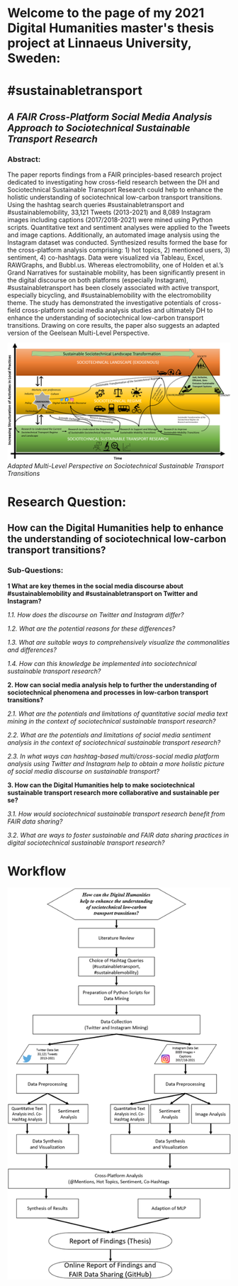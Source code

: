# Welcome to the page of my 2021 Digital Humanities master's thesis project at Linnaeus University, Sweden:

# #sustainabletransport
## _A FAIR Cross-Platform Social Media Analysis Approach to Sociotechnical Sustainable Transport Research_




### Abstract:

The paper reports findings from a FAIR principles-based research project dedicated to investigating 
how cross-field research between the DH and Sociotechnical Sustainable Transport Research could help 
to enhance the holistic understanding of sociotechnical low-carbon transport transitions. 
Using the hashtag search queries #sustainabletransport and #sustainablemobility, 33,121 Tweets (2013-2021) 
and 8,089 Instagram images including captions (2017/2018-2021) were mined using Python scripts. 
Quantitative text and sentiment analyses were applied to the Tweets and image captions. 
Additionally, an automated image analysis using the Instagram dataset was conducted. 
Synthesized results formed the base for the cross-platform analysis comprising: 1) hot topics, 
2) mentioned users, 3) sentiment, 4) co-hashtags. Data were visualized via Tableau, Excel, RAWGraphs, and Bubbl.us. 
Whereas electromobility, one of Holden et al.’s Grand Narratives for sustainable mobility, has been 
significantly present in the digital discourse on both platforms (especially Instagram), #sustainabletransport 
has been closely associated with active transport, especially bicycling, and #sustainablemobility with 
the electromobility theme. The study has demonstrated the investigative potentials of cross-field 
cross-platform social media analysis studies and ultimately DH to enhance the understanding of 
sociotechnical low-carbon transport transitions. Drawing on core results, the paper also suggests 
an adapted version of the Geelsean Multi-Level Perspective.  

![Image](https://github.com/michaelstiebe/-fairsustainabletransport/blob/main/2021-05-28_02h25_08.png?raw=true)
_Adapted Multi-Level Perspective on Sociotechnical Sustainable Transport Transitions_

# Research Question: 
## How can the Digital Humanities help to enhance the understanding of sociotechnical low-carbon transport transitions?
### Sub-Questions:
**1	What are key themes in the social media discourse about #sustainablemobility and #sustainabletransport on Twitter and Instagram?**

_1.1.  How does the discourse on Twitter and Instagram differ?_

_1.2.  What are the potential reasons for these differences?_

_1.3.  What are suitable ways to comprehensively visualize the commonalities and differences?_

_1.4.  How can this knowledge be implemented into sociotechnical sustainable transport research?_


**2.	How can social media analysis help to further the understanding of sociotechnical phenomena and processes in low-carbon transport transitions?**

_2.1. What are the potentials and limitations of quantitative social media text mining in the context of sociotechnical sustainable transport research?_

_2.2. What are the potentials and limitations of social media sentiment analysis in the context of sociotechnical sustainable transport research?_

_2.3. In what ways can hashtag-based multi/cross-social media platform analysis using Twitter and Instagram help to obtain a more holistic picture of social media discourse on sustainable transport?_

**3.	How can the Digital Humanities help to make sociotechnical sustainable transport research more collaborative and sustainable per se?**

_3.1. How would sociotechnical sustainable transport research benefit from FAIR data sharing?_

_3.2. What are ways to foster sustainable and FAIR data sharing practices in digital sociotechnical sustainable transport research?_





# Workflow
![Image](https://github.com/michaelstiebe/-fairsustainabletransport/blob/main/2021-05-27_22h29_50.png?raw=True)



